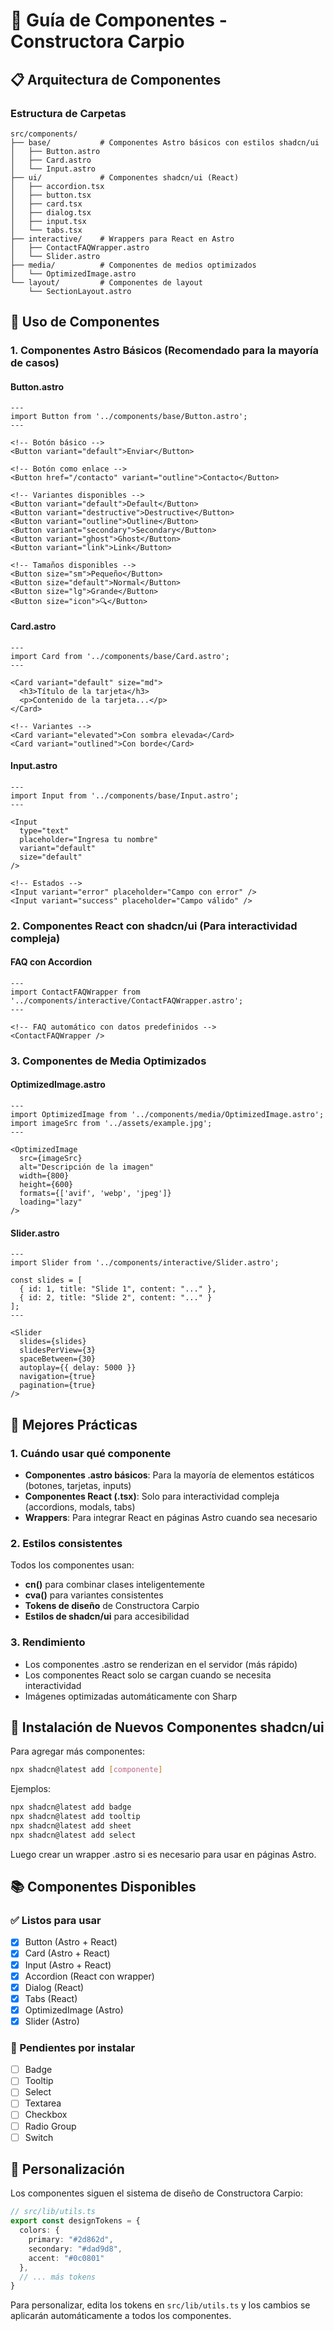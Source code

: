 # 🎨 Guía de Componentes - Constructora Carpio

## 📋 Arquitectura de Componentes

### Estructura de Carpetas
```
src/components/
├── base/           # Componentes Astro básicos con estilos shadcn/ui
│   ├── Button.astro
│   ├── Card.astro  
│   └── Input.astro
├── ui/             # Componentes shadcn/ui (React)
│   ├── accordion.tsx
│   ├── button.tsx
│   ├── card.tsx
│   ├── dialog.tsx
│   ├── input.tsx
│   └── tabs.tsx
├── interactive/    # Wrappers para React en Astro
│   ├── ContactFAQWrapper.astro
│   └── Slider.astro
├── media/          # Componentes de medios optimizados
│   └── OptimizedImage.astro
└── layout/         # Componentes de layout
    └── SectionLayout.astro
```

## 🚀 Uso de Componentes

### 1. Componentes Astro Básicos (Recomendado para la mayoría de casos)

#### Button.astro
```astro
---
import Button from '../components/base/Button.astro';
---

<!-- Botón básico -->
<Button variant="default">Enviar</Button>

<!-- Botón como enlace -->
<Button href="/contacto" variant="outline">Contacto</Button>

<!-- Variantes disponibles -->
<Button variant="default">Default</Button>
<Button variant="destructive">Destructive</Button>
<Button variant="outline">Outline</Button>
<Button variant="secondary">Secondary</Button>
<Button variant="ghost">Ghost</Button>
<Button variant="link">Link</Button>

<!-- Tamaños disponibles -->
<Button size="sm">Pequeño</Button>
<Button size="default">Normal</Button>
<Button size="lg">Grande</Button>
<Button size="icon">🔍</Button>
```

#### Card.astro
```astro
---
import Card from '../components/base/Card.astro';
---

<Card variant="default" size="md">
  <h3>Título de la tarjeta</h3>
  <p>Contenido de la tarjeta...</p>
</Card>

<!-- Variantes -->
<Card variant="elevated">Con sombra elevada</Card>
<Card variant="outlined">Con borde</Card>
```

#### Input.astro
```astro
---
import Input from '../components/base/Input.astro';
---

<Input 
  type="text" 
  placeholder="Ingresa tu nombre"
  variant="default"
  size="default"
/>

<!-- Estados -->
<Input variant="error" placeholder="Campo con error" />
<Input variant="success" placeholder="Campo válido" />
```

### 2. Componentes React con shadcn/ui (Para interactividad compleja)

#### FAQ con Accordion
```astro
---
import ContactFAQWrapper from '../components/interactive/ContactFAQWrapper.astro';
---

<!-- FAQ automático con datos predefinidos -->
<ContactFAQWrapper />
```

### 3. Componentes de Media Optimizados

#### OptimizedImage.astro
```astro
---
import OptimizedImage from '../components/media/OptimizedImage.astro';
import imageSrc from '../assets/example.jpg';
---

<OptimizedImage 
  src={imageSrc}
  alt="Descripción de la imagen"
  width={800}
  height={600}
  formats={['avif', 'webp', 'jpeg']}
  loading="lazy"
/>
```

#### Slider.astro
```astro
---
import Slider from '../components/interactive/Slider.astro';

const slides = [
  { id: 1, title: "Slide 1", content: "..." },
  { id: 2, title: "Slide 2", content: "..." }
];
---

<Slider 
  slides={slides}
  slidesPerView={3}
  spaceBetween={30}
  autoplay={{ delay: 5000 }}
  navigation={true}
  pagination={true}
/>
```

## 🎯 Mejores Prácticas

### 1. Cuándo usar qué componente

- **Componentes .astro básicos**: Para la mayoría de elementos estáticos (botones, tarjetas, inputs)
- **Componentes React (.tsx)**: Solo para interactividad compleja (accordions, modals, tabs)
- **Wrappers**: Para integrar React en páginas Astro cuando sea necesario

### 2. Estilos consistentes

Todos los componentes usan:
- **cn()** para combinar clases inteligentemente
- **cva()** para variantes consistentes  
- **Tokens de diseño** de Constructora Carpio
- **Estilos de shadcn/ui** para accesibilidad

### 3. Rendimiento

- Los componentes .astro se renderizan en el servidor (más rápido)
- Los componentes React solo se cargan cuando se necesita interactividad
- Imágenes optimizadas automáticamente con Sharp

## 🔧 Instalación de Nuevos Componentes shadcn/ui

Para agregar más componentes:

```bash
npx shadcn@latest add [componente]
```

Ejemplos:
```bash
npx shadcn@latest add badge
npx shadcn@latest add tooltip  
npx shadcn@latest add sheet
npx shadcn@latest add select
```

Luego crear un wrapper .astro si es necesario para usar en páginas Astro.

## 📚 Componentes Disponibles

### ✅ Listos para usar
- [x] Button (Astro + React)
- [x] Card (Astro + React)  
- [x] Input (Astro + React)
- [x] Accordion (React con wrapper)
- [x] Dialog (React)
- [x] Tabs (React)
- [x] OptimizedImage (Astro)
- [x] Slider (Astro)

### 🔄 Pendientes por instalar
- [ ] Badge
- [ ] Tooltip
- [ ] Select
- [ ] Textarea
- [ ] Checkbox
- [ ] Radio Group
- [ ] Switch

## 🎨 Personalización

Los componentes siguen el sistema de diseño de Constructora Carpio:

```typescript
// src/lib/utils.ts
export const designTokens = {
  colors: {
    primary: "#2d862d",
    secondary: "#dad9d8", 
    accent: "#0c0801"
  },
  // ... más tokens
}
```

Para personalizar, edita los tokens en `src/lib/utils.ts` y los cambios se aplicarán automáticamente a todos los componentes.